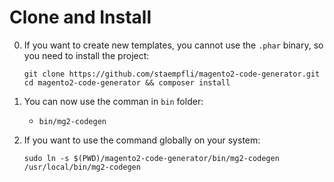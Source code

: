 # Clone and Install

0. If you want to create new templates, you cannot use the `.phar` binary, so you need to install the project:

	```
	git clone https://github.com/staempfli/magento2-code-generator.git
	cd magento2-code-generator && composer install
	``` 

0. You can now use the comman in `bin` folder:

	* `bin/mg2-codegen` 

0. If you want to use the command globally on your system:

    `sudo ln -s $(PWD)/magento2-code-generator/bin/mg2-codegen /usr/local/bin/mg2-codegen`  
